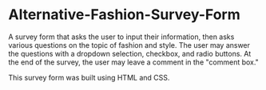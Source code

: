 # Alternative-Fashion-Survey-Form
A survey form that asks the user to input their information, then asks various questions on the topic of fashion and style. The user may answer the questions with a dropdown selection, checkbox, and radio buttons. At the end of the survey, the user may leave a comment in the "comment box."

This survey form was built using HTML and CSS.
